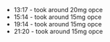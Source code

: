 * 13:17 - took around 20mg opce
* 15:14 - took around 15mg opce
* 19:14 - took around 15mg opce
* 21:20 - took around 15mg opce